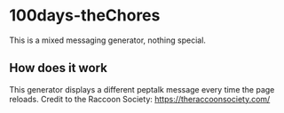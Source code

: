 # 100days-theChores
This is a mixed messaging generator, nothing special.
## How does it work
This generator displays a different peptalk message every time the page reloads.
Credit to the Raccoon Society: https://theraccoonsociety.com/
